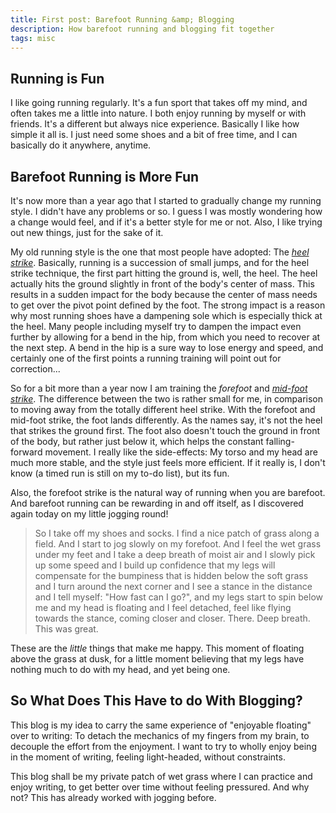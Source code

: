 ```yaml
---
title: First post: Barefoot Running &amp; Blogging
description: How barefoot running and blogging fit together
tags: misc
---
```


## Running is Fun

I like going running regularly. It's a fun sport that takes off my
mind, and often takes me a little into nature. I both enjoy running by
myself or with friends. It's a different but always nice experience.
Basically I like how simple it all is. I just need some shoes and a
bit of free time, and I can basically do it anywhere, anytime.

## Barefoot Running is More Fun

It's now more than a year ago that I started to gradually change my
running style. I didn't have any problems or so. I guess I was mostly
wondering how a change would feel, and if it's a better style for me
or not. Also, I like trying out new things, just for the sake of it.

My old running style is the one that most people have adopted: The
*[heel strike](http://www.youtube.com/watch?v=SPP7jFiTocQ)*. Basically,
running is a succession of small jumps, and for the heel strike
technique, the first part hitting the ground is, well, the heel. The
heel actually hits the ground slightly in front of the body's center
of mass. This results in a sudden impact for the body because the
center of mass needs to get over the pivot point defined by the
foot. The strong impact is a reason why most running shoes have a
dampening sole which is especially thick at the heel. Many people
including myself try to dampen the impact even further by allowing for
a bend in the hip, from which you need to recover at the next step. A
bend in the hip is a sure way to lose energy and speed, and certainly
one of the first points a running training will point out for
correction...

So for a bit more than a year now I am training the *forefoot* and
*[mid-foot strike](http://www.youtube.com/watch?v=humkZAtZVW0)*. The
difference between the two is rather small for me, in comparison to
moving away from the totally different heel strike. With the forefoot
and mid-foot strike, the foot lands differently. As the names say,
it's not the heel that strikes the ground first. The foot also doesn't
touch the ground in front of the body, but rather just below it, which
helps the constant falling-forward movement. I really like the
side-effects: My torso and my head are much more stable, and the style
just feels more efficient. If it really is, I don't know (a timed run
is still on my to-do list), but its fun.

Also, the forefoot strike is the natural way of running when you are
barefoot. And barefoot running can be rewarding in and off itself, as
I discovered again today on my little jogging round!

> So I take off my shoes and socks. I find a nice patch of grass along
> a field. And I start to jog slowly on my forefoot. And I feel the
> wet grass under my feet and I take a deep breath of moist air and I
> slowly pick up some speed and I build up confidence that my legs
> will compensate for the bumpiness that is hidden below the soft
> grass and I turn around the next corner and I see a stance in the
> distance and I tell myself: "How fast can I go?", and my legs start
> to spin below me and my head is floating and I feel detached, feel
> like flying towards the stance, coming closer and
> closer. There. Deep breath. This was great.

These are the *little* things that make me happy. This moment of
floating above the grass at dusk, for a little moment believing that
my legs have nothing much to do with my head, and yet being one.


## So What Does This Have to do With Blogging?

This blog is my idea to carry the same experience of "enjoyable
floating" over to writing: To detach the mechanics of my fingers from
my brain, to decouple the effort from the enjoyment. I want to try to
wholly enjoy being in the moment of writing, feeling light-headed,
without constraints.

This blog shall be my private patch of wet grass where I can practice
and enjoy writing, to get better over time without feeling
pressured. And why not? This has already worked with jogging before.



